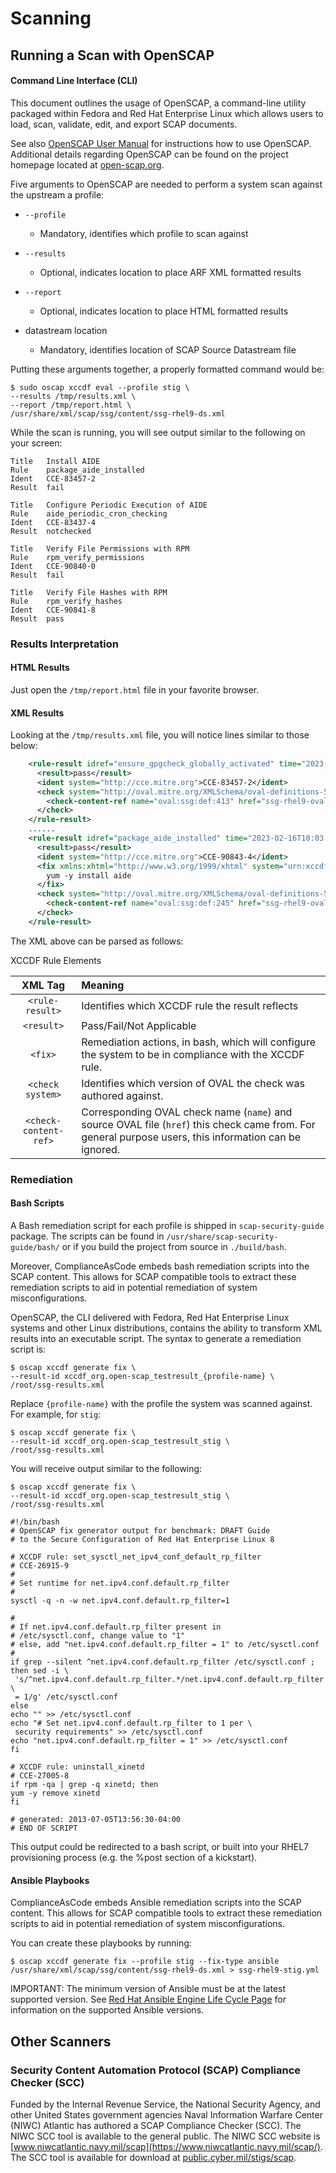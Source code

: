 # Scanning
## Running a Scan with OpenSCAP

#### Command Line Interface (CLI)
This document outlines the usage of OpenSCAP, a command-line utility packaged within Fedora and Red Hat Enterprise Linux which allows users to load, scan, validate, edit, and export SCAP documents.

See also [OpenSCAP User Manual](https://static.open-scap.org/openscap-1.3/oscap_user_manual.html) for instructions how to use OpenSCAP.
Additional details regarding OpenSCAP can be found on the project homepage located at [open-scap.org](http://open-scap.org/).

Five arguments to OpenSCAP are needed to perform a system scan against the upstream a profile:

* `--profile`
  * Mandatory, identifies which profile to scan against

* `--results`
  * Optional, indicates location to place ARF XML formatted results

* `--report`
  * Optional, indicates location to place HTML formatted results

* datastream location
  * Mandatory, identifies location of SCAP Source Datastream file

Putting these arguments together, a properly formatted command would be:

```
$ sudo oscap xccdf eval --profile stig \
--results /tmp/results.xml \
--report /tmp/report.html \
/usr/share/xml/scap/ssg/content/ssg-rhel9-ds.xml
```

While the scan is running, you will see output similar to the following on your screen:

```
Title   Install AIDE
Rule    package_aide_installed
Ident   CCE-83457-2
Result  fail

Title   Configure Periodic Execution of AIDE
Rule    aide_periodic_cron_checking
Ident   CCE-83437-4
Result  notchecked

Title   Verify File Permissions with RPM
Rule    rpm_verify_permissions
Ident   CCE-90840-0
Result  fail

Title   Verify File Hashes with RPM
Rule    rpm_verify_hashes
Ident   CCE-90841-8
Result  pass
```

### Results Interpretation

#### HTML Results

Just open the `/tmp/report.html` file in your favorite browser.

#### XML Results

Looking at the `/tmp/results.xml` file, you will notice lines similar to those below:

```xml
    <rule-result idref="ensure_gpgcheck_globally_activated" time="2023-02-16T10:03:43" severity="high" weight="1.000000">
      <result>pass</result>
      <ident system="http://cce.mitre.org">CCE-83457-2</ident>
      <check system="http://oval.mitre.org/XMLSchema/oval-definitions-5">
        <check-content-ref name="oval:ssg:def:413" href="ssg-rhel9-oval.xml"/>
      </check>
    </rule-result>
    ......
    <rule-result idref="package_aide_installed" time="2023-02-16T10:03:43" severity="medium" weight="1.000000">
      <result>pass</result>
      <ident system="http://cce.mitre.org">CCE-90843-4</ident>
      <fix xmlns:xhtml="http://www.w3.org/1999/xhtml" system="urn:xccdf:fix:script:sh">
        yum -y install aide
      </fix>
      <check system="http://oval.mitre.org/XMLSchema/oval-definitions-5">
        <check-content-ref name="oval:ssg:def:245" href="ssg-rhel9-oval.xml"/>
      </check>
    </rule-result>
```

The XML above can be parsed as follows:

XCCDF Rule Elements

|        XML Tag        | Meaning                                                                                                                                                |
|:---------------------:|:-------------------------------------------------------------------------------------------------------------------------------------------------------|
|    `<rule-result>`    | Identifies which XCCDF rule the result reflects                                                                                                        |
|      `<result>`       | Pass/Fail/Not Applicable                                                                                                                               |
|        `<fix>`        | Remediation actions, in bash, which will configure the system to be in compliance with the XCCDF rule.                                                 |
|   `<check system>`    | Identifies which version of OVAL the check was authored against.                                                                                       |
| `<check-content-ref>` | Corresponding OVAL check name (`name`) and source OVAL file (`href`) this check came from. For general purpose users, this information can be ignored. |

### Remediation

#### Bash Scripts

A Bash remediation script for each profile is shipped in `scap-security-guide` package.
The scripts can be found in `/usr/share/scap-security-guide/bash/` or if you build the project from source in `./build/bash`.

Moreover, ComplianceAsCode embeds bash remediation scripts into the SCAP content. This allows for SCAP compatible tools to extract these remediation scripts to aid in potential remediation of system misconfigurations.

OpenSCAP, the CLI delivered with Fedora, Red Hat Enterprise Linux systems and other Linux distributions, contains the ability to transform XML results into an executable script.
The syntax to generate a remediation script is:


```
$ oscap xccdf generate fix \
--result-id xccdf_org.open-scap_testresult_{profile-name} \
/root/ssg-results.xml
```


Replace `{profile-name}` with the profile the system was scanned against. For example, for `stig`:

```
$ oscap xccdf generate fix \
--result-id xccdf_org.open-scap_testresult_stig \
/root/ssg-results.xml
```

You will receive output similar to the following:

```
$ oscap xccdf generate fix \
--result-id xccdf_org.open-scap_testresult_stig \
/root/ssg-results.xml

#!/bin/bash
# OpenSCAP fix generator output for benchmark: DRAFT Guide
# to the Secure Configuration of Red Hat Enterprise Linux 8

# XCCDF rule: set_sysctl_net_ipv4_conf_default_rp_filter
# CCE-26915-9
#
# Set runtime for net.ipv4.conf.default.rp_filter
#
sysctl -q -n -w net.ipv4.conf.default.rp_filter=1

#
# If net.ipv4.conf.default.rp_filter present in
# /etc/sysctl.conf, change value to "1"
# else, add "net.ipv4.conf.default.rp_filter = 1" to /etc/sysctl.conf
#
if grep --silent ^net.ipv4.conf.default.rp_filter /etc/sysctl.conf ; then sed -i \
 's/^net.ipv4.conf.default.rp_filter.*/net.ipv4.conf.default.rp_filter \
 = 1/g' /etc/sysctl.conf
else
echo "" >> /etc/sysctl.conf
echo "# Set net.ipv4.conf.default.rp_filter to 1 per \
 security requirements" >> /etc/sysctl.conf
echo "net.ipv4.conf.default.rp_filter = 1" >> /etc/sysctl.conf
fi

# XCCDF rule: uninstall_xinetd
# CCE-27005-8
if rpm -qa | grep -q xinetd; then
yum -y remove xinetd
fi

# generated: 2013-07-05T13:56:30-04:00
# END OF SCRIPT
```

This output could be redirected to a bash script, or built into your RHEL7 provisioning process (e.g. the %post section of a kickstart).

#### Ansible Playbooks

ComplianceAsCode embeds Ansible remediation scripts into the SCAP content.
This allows for SCAP compatible tools to extract these remediation scripts to aid in potential remediation of system misconfigurations.

You can create these playbooks by running:

```
$ oscap xccdf generate fix --profile stig --fix-type ansible /usr/share/xml/scap/ssg/content/ssg-rhel9-ds.xml > ssg-rhel9-stig.yml
```

IMPORTANT: The minimum version of Ansible must be at the latest supported version.
See [Red Hat Ansible Engine Life Cycle Page](https://access.redhat.com/support/policy/updates/ansible-engine) for information on the supported Ansible versions.

## Other Scanners
### Security Content Automation Protocol (SCAP) Compliance Checker (SCC)
Funded by the Internal Revenue Service, the National Security Agency, and other United States government agencies Naval Information Warfare Center (NIWC) Atlantic has authored a SCAP Compliance Checker (SCC).
The NIWC SCC tool is available to the general public.
The NIWC SCC website is [www.niwcatlantic.navy.mil/scap](https://www.niwcatlantic.navy.mil/scap/).
The SCC tool is available for download at [public.cyber.mil/stigs/scap](https://public.cyber.mil/stigs/scap/).
